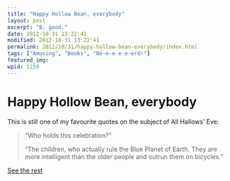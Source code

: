 ```yaml
---
title: "Happy Hollow Bean, everybody"
layout: post
excerpt: "B. good."
date: 2012-10-31 13:22:41
modified: 2012-10-31 13:22:41
permalink: 2012/10/31/happy-hollow-bean-everybody/index.html
tags: ["Amusing", "Books", "Ne-e-e-e-e-erd!"]
featured_img: 
wpid: 1159
---
```


# Happy Hollow Bean, everybody

This is still one of my favourite quotes on the subject of All Hallows’ Eve:

> “Who holds this celebration?”
> 
> “The chil­dren, who actu­ally rule the Blue Planet of Earth. They are more intel­li­gent than the older peo­ple and out­run them on bicycles.”

[See the rest](http://patrickjohanneson.com/2005/10/31/explain-said-the-interrogation-machine/)